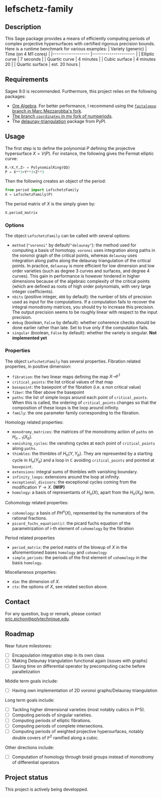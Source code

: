 # lefschetz-family


## Description
This Sage package provides a means of efficiently computing periods of complex projective hypersurfaces with certified rigorous precision bounds. Here is a runtime benchmark for various examples:
| Variety (generic) 	| Time (on 4 M1 cores) 	|
|-------------------	|----------------------	|
| Elliptic curve    	| 7 seconds            	|
| Quartic curve     	| 4 minutes            	|
| Cubic surface     	| 4 minutes 20         	|
| Quartic surface   	| est. 20 hours        	|

## Requirements
Sagee 9.0 is recommended. Furthermore, this project relies on the following packages:

- [Ore Algebra](https://github.com/mkauers/ore_algebra). For better performance, I recommend using the [`fastalgexp` branch in Marc Mezzarobba's fork](https://github.com/mezzarobba/ore_algebra/tree/fastalgexp).
- [The branch `coordinates` in my fork of numperiods](https://gitlab.inria.fr/epichonp/numperiods/-/tree/coordinates).
- The [delaunay-triangulation](https://pypi.org/project/delaunay-triangulation/) package from PyPI.

## Usage
The first step is to define the polynomial $P$ defining the projective hypersurface $X=V(P)$. For instance, the following gives the Fermat elliptic curve:
```python
R.<X,Y,Z> = PolynomialRing(QQ)
P = X**3+Y**3+Z**3
```
Then the following creates an object of the period:
```python
from period import LefschetzFamily
X = LefschetzFamily(P)
```
The period matrix of $X$ is the simply given by:
```python
X.period_matrix
```


### Options
The object `LefschetzFamily` can be called with several options:
- `method` (`"voronoi"` by default/`"delaunay"`): the method used for computing a basis of homotopy. `voronoi` uses integration along paths in the voronoi graph of the critical points, whereas `delaunay` uses integration along paths along the delaunay triangulation of the critical points. In practice, `delaunay` is more efficient for low dimension and low order varieties (such as degree 3 curves and surfaces, and degree 4 curves). This gain in performance is however hindered in higher dimensions because of the algebraic complexity of the critical points (which are defined as roots of high order polynomials, with very large integer coefficients).
- `nbits` (positive integer, `400` by default): the number of bits of precision used as input for the computations. If a computation fails to recover the integral  monodromy matrices, you should try to increase this precision. The output precision seems to be roughly linear with respect to the input precision.
- `debug` (boolean, `False` by default): whether coherence checks should be done earlier rather than late. Set to true only if the computation fails.
- `singular` (boolean, `False` by default): whether the variety is singular. <b>Not implemented yet</b>

### Properties
The object `LefschetzFamily` has several properties.
Fibration related properties, in positive dimension:
- `fibration`: the two linear maps defining the map $X\dashrightarrow \mathbb P^1$
- `critical_points`: the list critical values  of that map
- `basepoint`: the basepoint of the fibration (i.e. a non critical value)
- `fiber`: the fiber above the basepoint
- `paths`: the list of simple loops around each point of `critical_points`. When this is called, the ordering of `critical_points` changes so that the composition of these loops is the loop around infinity.
- `family`: the one parameter family corresponding to the fibration.

Homology related properties:
- `monodromy_matrices`: the matrices of the monodromy action of `paths` on $H_{n-1}(X_b)$.
- `vanishing_cycles`: the vanshing cycles at each point of `critical_points` along `paths`.
- `thimbles`: the thimbles of $H_n(Y,Y_b)$. They are represented by a starting cycle in $H_n(Y_b)$ and a loop in $\mathbb C$ avoiding `critical_points` and pointed at `basepoint`.
- `extensions`: integral sums of thimbles with vanishing boundary.
- `infinity_loops`: extensions around the loop at infinity.
- `exceptional_divisors`: the exceptional cycles coming from the modification $Y\to X$. <b>(WIP)</b>
- `homology`: a basis of representants of $H_n(X)$, apart from the $H_n(X_b)$ term.

Cohomology related properties:
- `cohomology`: a basis of $PH^n(X)$, represented by the numerators of the rational fractions.
- `picard_fuchs_equation(i)`: the picard fuchs equation of the parametrization of i-th element of `cohomology` by the fibration

Period related properties
- `period_matrix`: the period matrix of the blowup of $X$ in the aforementioned bases `homology` and `cohomology`
- `simple_periods`: the periods of the first element of `cohomology` in the basis `homology`.

Miscellaneous properties:
- `dim`: the dimension of $X$.
- `ctx`: the options of $X$, see related section above.


## Contact
For any question, bug or remark, please contact [eric.pichon@polytechnique.edu](mailto:eric.pichon@polytechnique.edu).

## Roadmap
Near future milestones:
- [ ] Encapsulation integration step in its own class
- [ ] Making Delaunay triangulation functional again (issues with graphs)
- [ ] Saving time on differential operator by precomputing cache before parallelization

Middle term goals include:
- [ ] Having own implementation of 2D voronoi graphs/Delaunay triangulation

Long term goals include:
- [ ] Tackling higher dimensional varieties (most notably cubics in P^5).
- [ ] Computing periods of singular varieties.
- [ ] Computing periods of elliptic fibrations.
- [ ] Computing periods of complete intersections.
- [ ] Computing periods of weighted projective hypersurfaces, notably double covers of $\mathbb P^2$ ramified along a cubic.

Other directions include:
- [ ] Computation of homology through braid groups instead of monodromy of differential operators


## Project status
This project is actively being developped.
